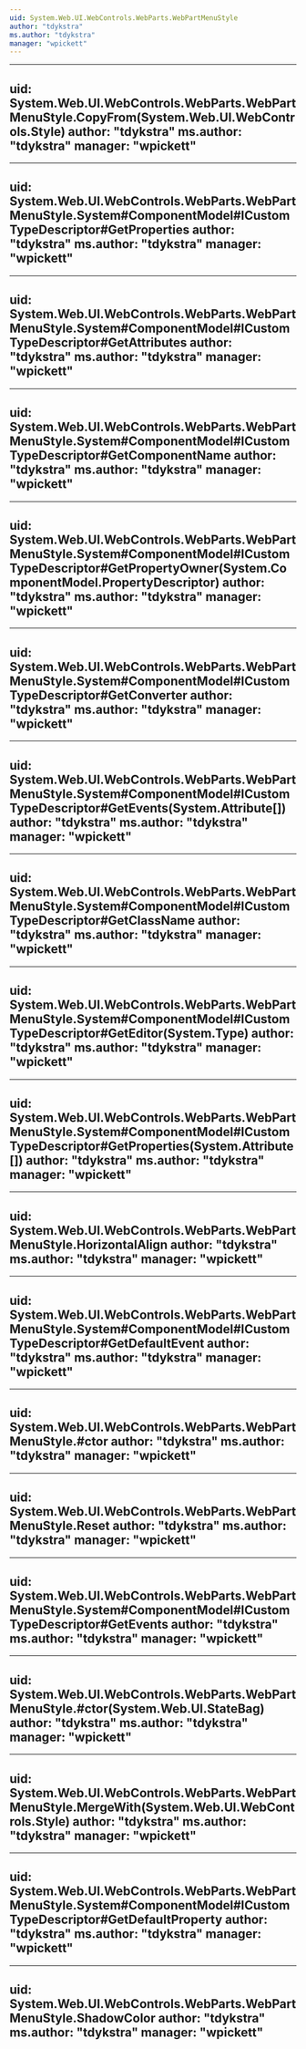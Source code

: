 ```yaml
---
uid: System.Web.UI.WebControls.WebParts.WebPartMenuStyle
author: "tdykstra"
ms.author: "tdykstra"
manager: "wpickett"
---
```


---
uid: System.Web.UI.WebControls.WebParts.WebPartMenuStyle.CopyFrom(System.Web.UI.WebControls.Style)
author: "tdykstra"
ms.author: "tdykstra"
manager: "wpickett"
---

---
uid: System.Web.UI.WebControls.WebParts.WebPartMenuStyle.System#ComponentModel#ICustomTypeDescriptor#GetProperties
author: "tdykstra"
ms.author: "tdykstra"
manager: "wpickett"
---

---
uid: System.Web.UI.WebControls.WebParts.WebPartMenuStyle.System#ComponentModel#ICustomTypeDescriptor#GetAttributes
author: "tdykstra"
ms.author: "tdykstra"
manager: "wpickett"
---

---
uid: System.Web.UI.WebControls.WebParts.WebPartMenuStyle.System#ComponentModel#ICustomTypeDescriptor#GetComponentName
author: "tdykstra"
ms.author: "tdykstra"
manager: "wpickett"
---

---
uid: System.Web.UI.WebControls.WebParts.WebPartMenuStyle.System#ComponentModel#ICustomTypeDescriptor#GetPropertyOwner(System.ComponentModel.PropertyDescriptor)
author: "tdykstra"
ms.author: "tdykstra"
manager: "wpickett"
---

---
uid: System.Web.UI.WebControls.WebParts.WebPartMenuStyle.System#ComponentModel#ICustomTypeDescriptor#GetConverter
author: "tdykstra"
ms.author: "tdykstra"
manager: "wpickett"
---

---
uid: System.Web.UI.WebControls.WebParts.WebPartMenuStyle.System#ComponentModel#ICustomTypeDescriptor#GetEvents(System.Attribute[])
author: "tdykstra"
ms.author: "tdykstra"
manager: "wpickett"
---

---
uid: System.Web.UI.WebControls.WebParts.WebPartMenuStyle.System#ComponentModel#ICustomTypeDescriptor#GetClassName
author: "tdykstra"
ms.author: "tdykstra"
manager: "wpickett"
---

---
uid: System.Web.UI.WebControls.WebParts.WebPartMenuStyle.System#ComponentModel#ICustomTypeDescriptor#GetEditor(System.Type)
author: "tdykstra"
ms.author: "tdykstra"
manager: "wpickett"
---

---
uid: System.Web.UI.WebControls.WebParts.WebPartMenuStyle.System#ComponentModel#ICustomTypeDescriptor#GetProperties(System.Attribute[])
author: "tdykstra"
ms.author: "tdykstra"
manager: "wpickett"
---

---
uid: System.Web.UI.WebControls.WebParts.WebPartMenuStyle.HorizontalAlign
author: "tdykstra"
ms.author: "tdykstra"
manager: "wpickett"
---

---
uid: System.Web.UI.WebControls.WebParts.WebPartMenuStyle.System#ComponentModel#ICustomTypeDescriptor#GetDefaultEvent
author: "tdykstra"
ms.author: "tdykstra"
manager: "wpickett"
---

---
uid: System.Web.UI.WebControls.WebParts.WebPartMenuStyle.#ctor
author: "tdykstra"
ms.author: "tdykstra"
manager: "wpickett"
---

---
uid: System.Web.UI.WebControls.WebParts.WebPartMenuStyle.Reset
author: "tdykstra"
ms.author: "tdykstra"
manager: "wpickett"
---

---
uid: System.Web.UI.WebControls.WebParts.WebPartMenuStyle.System#ComponentModel#ICustomTypeDescriptor#GetEvents
author: "tdykstra"
ms.author: "tdykstra"
manager: "wpickett"
---

---
uid: System.Web.UI.WebControls.WebParts.WebPartMenuStyle.#ctor(System.Web.UI.StateBag)
author: "tdykstra"
ms.author: "tdykstra"
manager: "wpickett"
---

---
uid: System.Web.UI.WebControls.WebParts.WebPartMenuStyle.MergeWith(System.Web.UI.WebControls.Style)
author: "tdykstra"
ms.author: "tdykstra"
manager: "wpickett"
---

---
uid: System.Web.UI.WebControls.WebParts.WebPartMenuStyle.System#ComponentModel#ICustomTypeDescriptor#GetDefaultProperty
author: "tdykstra"
ms.author: "tdykstra"
manager: "wpickett"
---

---
uid: System.Web.UI.WebControls.WebParts.WebPartMenuStyle.ShadowColor
author: "tdykstra"
ms.author: "tdykstra"
manager: "wpickett"
---
